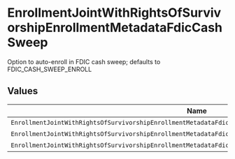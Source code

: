 # EnrollmentJointWithRightsOfSurvivorshipEnrollmentMetadataFdicCashSweep

Option to auto-enroll in FDIC cash sweep; defaults to FDIC_CASH_SWEEP_ENROLL


## Values

| Name                                                                                                       | Value                                                                                                      |
| ---------------------------------------------------------------------------------------------------------- | ---------------------------------------------------------------------------------------------------------- |
| `EnrollmentJointWithRightsOfSurvivorshipEnrollmentMetadataFdicCashSweepAutoEnrollFdicCashSweepUnspecified` | AUTO_ENROLL_FDIC_CASH_SWEEP_UNSPECIFIED                                                                    |
| `EnrollmentJointWithRightsOfSurvivorshipEnrollmentMetadataFdicCashSweepFdicCashSweepEnroll`                | FDIC_CASH_SWEEP_ENROLL                                                                                     |
| `EnrollmentJointWithRightsOfSurvivorshipEnrollmentMetadataFdicCashSweepFdicCashSweepDecline`               | FDIC_CASH_SWEEP_DECLINE                                                                                    |